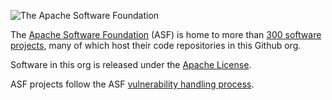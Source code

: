 ![The Apache Software Foundation](https://apache.org/img/asf-estd-1999-logo.jpg)

The [Apache Software Foundation](https://apache.org) (ASF) is home to more
than [300 software projects](https://projects.apache.org), many of which
host their code repositories in this Github org.

Software in this org is released under the [Apache
License](https://www.apache.org/licenses/LICENSE-2.0).

ASF projects follow the ASF [vulnerability handling 
process](https://apache.org/security/#vulnerability-handling).


